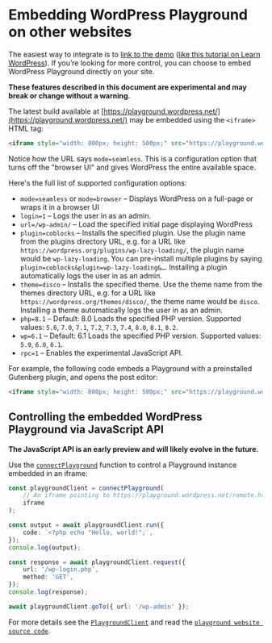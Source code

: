 # Embedding WordPress Playground on other websites

The easiest way to integrate is to [link to the demo](https://developer.wordpress.org/playground/demo/) ([like this tutorial on Learn WordPress](https://learn.wordpress.org/tutorial/the-key-to-locking-blocks/)). If you’re looking for more control, you can choose to embed WordPress Playground directly on your site.

**These features described in this document are experimental and may break or change without a warning.**

The latest build available at [https://playground.wordpress.net/](https://playground.wordpress.net/) may be embedded using the `<iframe>` HTML tag:

```html
<iframe style="width: 800px; height: 500px;" src="https://playground.wordpress.net/?mode=seamless"></iframe>
```

Notice how the URL says `mode=seamless`. This is a configuration option that turns off the "browser UI" and gives WordPress the entire available space.

Here's the full list of supported configuration options:

-   `mode=seamless` or `mode=browser` – Displays WordPress on a full-page or wraps it in a browser UI
-   `login=1` – Logs the user in as an admin.
-   `url=/wp-admin/` – Load the specified initial page displaying WordPress
-   `plugin=coblocks` – Installs the specified plugin. Use the plugin name from the plugins directory URL, e.g. for a URL like `https://wordpress.org/plugins/wp-lazy-loading/`, the plugin name would be `wp-lazy-loading`. You can pre-install multiple plugins by saying `plugin=coblocks&plugin=wp-lazy-loading&…`. Installing a plugin automatically logs the user in as an admin.
-   `theme=disco` – Installs the specified theme. Use the theme name from the themes directory URL, e.g. for a URL like `https://wordpress.org/themes/disco/`, the theme name would be `disco`. Installing a theme automatically logs the user in as an admin.
-   `php=8.1` – Default: 8.0 Loads the specified PHP version. Supported values: `5.6`, `7.0`, `7.1`, `7.2`, `7.3`, `7.4`, `8.0`, `8.1`, `8.2`.
-   `wp=6.1` – Default: 6.1 Loads the specified PHP version. Supported values: `5.9`, `6.0`, `6.1`.
-   `rpc=1` – Enables the experimental JavaScript API.

For example, the following code embeds a Playground with a preinstalled Gutenberg plugin, and opens the post editor:

```html
<iframe style="width: 800px; height: 500px;" src="https://playground.wordpress.net/?plugin=gutenberg&url=/wp-admin/post-new.php&mode=seamless"></iframe>
```

## Controlling the embedded WordPress Playground via JavaScript API

**The JavaScript API is an early preview and will likely evolve in the future.**

Use the [`connectPlayground`](/functions/_wp_playground_client.connectPlayground.html) function to control a Playground instance embedded in an iframe:

```ts
const playgroundClient = connectPlayground(
	// An iframe pointing to https://playground.wordpress.net/remote.html
	iframe
);

const output = await playgroundClient.run({
	code: `<?php echo "Hello, world!";`,
});
console.log(output);

const response = await playgroundClient.request({
	url: '/wp-login.php',
	method: 'GET',
});
console.log(response);

await playgroundClient.goTo({ url: '/wp-admin' });
```

For more details see the [`PlaygroundClient`](/interfaces/_wp_playground_client.PlaygroundClient.html) and read the [`playground website source code`](https://github.com/WordPress/wordpress-playground/blob/trunk/src/packages/playground/website).
